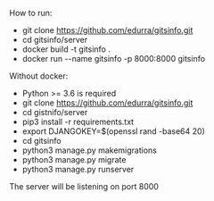 How to run:
- git clone https://github.com/edurra/gitsinfo.git
- cd gitsinfo/server
- docker build -t gitsinfo .
- docker run --name gitsinfo -p 8000:8000 gitsinfo

Without docker:

- Python >= 3.6 is required
- git clone https://github.com/edurra/gitsinfo.git
- cd gistnifo/server
- pip3 install -r requirements.txt
- export DJANGOKEY=$(openssl rand -base64 20)
- cd gitsinfo
- python3 manage.py makemigrations
- python3 manage.py migrate
- python3 manage.py runserver

The server will be listening on port 8000

